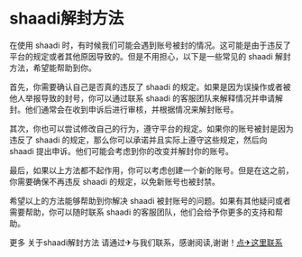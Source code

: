 # shaadi解封方法

在使用 shaadi 时，有时候我们可能会遇到账号被封的情况。这可能是由于违反了平台的规定或者其他原因导致的。但是不用担心，以下是一些常见的 shaadi 解封方法，希望能帮助到你。

首先，你需要确认自己是否真的违反了 shaadi 的规定。如果是因为误操作或者被他人举报导致的封号，你可以通过联系 shaadi 的客服团队来解释情况并申请解封。他们通常会在收到申诉后进行审核，并根据情况来解封账号。

其次，你也可以尝试修改自己的行为，遵守平台的规定。如果你的账号被封是因为违反了 shaadi 的规定，那么你可以承诺并且实际上遵守这些规定，然后向 shaadi 提出申诉。他们可能会考虑到你的改变并解封你的账号。

最后，如果以上方法都不起作用，你可以考虑创建一个新的账号。但是在这之前，你需要确保不再违反 shaadi 的规定，以免新账号也被封禁。

希望以上的方法能够帮助到你解决 shaadi 被封账号的问题。如果有其他疑问或者需要帮助，你可以随时联系 shaadi 的客服团队，他们会给予你更多的支持和帮助。

更多 关于shaadi解封方法 请通过✈与我们联系，感谢阅读,谢谢！[点✈这里联系](https://acc.k02.cc)
